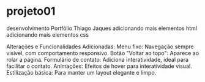 # projeto01
desenvolvimento Portfólio Thiago Jaques
adicionando mais elementos html
adicionando mais elementos css

Alterações e Funcionalidades Adicionadas:
Menu fixo: Navegação sempre visível, com comportamento responsivo.
Botão "Voltar ao topo": Aparece ao rolar a página.
Formulário de contato: Adiciona interatividade, ideal para facilitar o contato.
Animações: Efeitos de hover para interatividade visual.
Estilização básica: Para manter um layout elegante e limpo.

